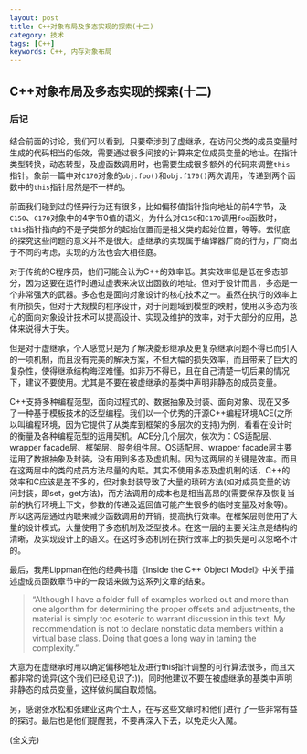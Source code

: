 ```yaml
---
layout: post
title: C++对象布局及多态实现的探索(十二)
category: 技术
tags: [C++]
keywords: C++, 内存对象布局
---
```


## C++对象布局及多态实现的探索(十二)

### 后记

结合前面的讨论，我们可以看到，只要牵涉到了虚继承，在访问父类的成员变量时生成的代码相当的低效，需要通过很多间接的计算来定位成员变量的地址。在指针类型转换，动态转型，及虚函数调用时，也需要生成很多额外的代码来调整`this`指针。象前一篇中对`C170`对象的`obj.foo()`和`obj.f170()`两次调用，传递到两个函数中的`this`指针居然是不一样的。

前面我们碰到过的怪异行为还有很多，比如偏移值指针指向地址的前4字节，及`C150`、`C170`对象中的4字节0值的语义，为什么对`C150`和`C170`调用`foo`函数时，`this`指针指向的不是子类部分的起始位置而是祖父类的起始位置，等等。去彻底的探究这些问题的意义并不是很大。虚继承的实现属于编译器厂商的行为，厂商出于不同的考虑，实现的方法也会大相径庭。

对于传统的C程序员，他们可能会认为C++的效率低。其实效率低是低在多态部分，因为这要在运行时通过虚表来决议出函数的地址。但对于设计而言，多态是一个非常强大的武器。多态也是面向对象设计的核心技术之一。虽然在执行的效率上有所损失，但对于大规模的程序设计，对于问题域到模型的映射，使用以多态为核心的面向对象设计技术可以提高设计、实现及维护的效率，对于大部分的应用，总体来说得大于失。

但是对于虚继承，个人感觉只是为了解决菱形继承及更复杂继承问题不得已而引入的一项机制，而且没有完美的解决方案，不但大幅的损失效率，而且带来了巨大的复杂性，使得继承结构晦涩难懂。如非万不得已，且在自己清楚一切后果的情况下，建议不要使用。尤其是不要在被虚继承的基类中声明非静态的成员变量。

C++支持多种编程范型，面向过程式的、数据抽象及封装、面向对象、现在又多了一种基于模板技术的泛型编程。我们以一个优秀的开源C++编程环境ACE(之所以叫编程环境，因为它提供了从类库到框架的多层次的支持)为例，看看在设计时的衡量及各种编程范型的运用契机。ACE分几个层次，依次为：OS适配层、wrapper facade层、框架层、服务组件层。OS适配层、wrapper facade层主要运用了数据抽象及封装，没有用到多态及虚机制。因为这两层的关键是效率。而且在这两层中的类的成员方法尽量的内联。其实不使用多态及虚机制的话，C++的效率和C应该是差不多的，但对象封装导致了大量的琐碎方法(如对成员变量的访问封装，即set，get方法)，而方法调用的成本也是相当高昂的(需要保存及恢复当前的执行环境上下文，参数的传递及返回值可能产生很多的临时变量及对象等)。所以这两层通过内联来减少函数调用的开销，提高执行效率。在框架层则使用了大量的设计模式，大量使用了多态机制及泛型技术。在这一层的主要关注点是结构的清晰，及实现设计上的语义。在这时多态机制在执行效率上的损失是可以忽略不计的。

最后，我用Lippman在他的经典书籍《Inside the C++ Object Model》中关于描述虚成员函数章节中的一段话来做为这系列文章的结束。

> “Although I have a folder full of examples worked out and more than one algorithm for determining the proper offsets and adjustments, the material is simply too esoteric to warrant discussion in this text. My recommendation is not to declare nonstatic data members within a virtual base class. Doing that goes a long way in taming the complexity.”

大意为在虚继承时用以确定偏移地址及进行this指针调整的可行算法很多，而且大都非常的诡异(这个我们已经见识了:))。同时他建议不要在被虚继承的基类中声明非静态的成员变量，这样做纯属自取烦恼。

另，感谢张水松和张建业这两个土人，在写这些文章时和他们进行了一些非常有益的探讨。最后也是他们提醒我，不要再深入下去，以免走火入魔。

(全文完)
